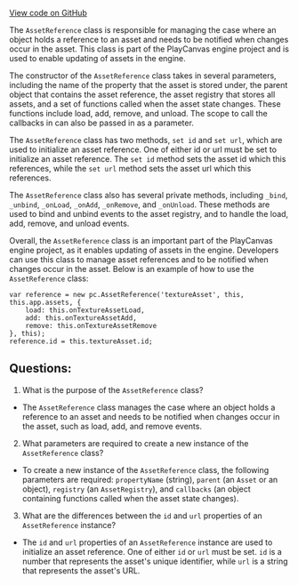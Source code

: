 [View code on GitHub](https://github.com/playcanvas/engine/src/framework/asset/asset-reference.js)

The `AssetReference` class is responsible for managing the case where an object holds a reference to an asset and needs to be notified when changes occur in the asset. This class is part of the PlayCanvas engine project and is used to enable updating of assets in the engine.

The constructor of the `AssetReference` class takes in several parameters, including the name of the property that the asset is stored under, the parent object that contains the asset reference, the asset registry that stores all assets, and a set of functions called when the asset state changes. These functions include load, add, remove, and unload. The scope to call the callbacks in can also be passed in as a parameter.

The `AssetReference` class has two methods, `set id` and `set url`, which are used to initialize an asset reference. One of either id or url must be set to initialize an asset reference. The `set id` method sets the asset id which this references, while the `set url` method sets the asset url which this references.

The `AssetReference` class also has several private methods, including `_bind`, `_unbind`, `_onLoad`, `_onAdd`, `_onRemove`, and `_onUnload`. These methods are used to bind and unbind events to the asset registry, and to handle the load, add, remove, and unload events.

Overall, the `AssetReference` class is an important part of the PlayCanvas engine project, as it enables updating of assets in the engine. Developers can use this class to manage asset references and to be notified when changes occur in the asset. Below is an example of how to use the `AssetReference` class:

```
var reference = new pc.AssetReference('textureAsset', this, this.app.assets, {
    load: this.onTextureAssetLoad,
    add: this.onTextureAssetAdd,
    remove: this.onTextureAssetRemove
}, this);
reference.id = this.textureAsset.id;
```
## Questions: 
 1. What is the purpose of the `AssetReference` class?
- The `AssetReference` class manages the case where an object holds a reference to an asset and needs to be notified when changes occur in the asset, such as load, add, and remove events.

2. What parameters are required to create a new instance of the `AssetReference` class?
- To create a new instance of the `AssetReference` class, the following parameters are required: `propertyName` (string), `parent` (an `Asset` or an object), `registry` (an `AssetRegistry`), and `callbacks` (an object containing functions called when the asset state changes).

3. What are the differences between the `id` and `url` properties of an `AssetReference` instance?
- The `id` and `url` properties of an `AssetReference` instance are used to initialize an asset reference. One of either `id` or `url` must be set. `id` is a number that represents the asset's unique identifier, while `url` is a string that represents the asset's URL.